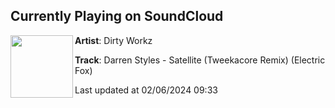 ## Currently Playing on SoundCloud

[<img align="left" width="100" src="https://i1.sndcdn.com/artworks-iAmVYbaDkgnIY60A-T8sqEg-t500x500.jpg">](https://soundcloud.com/dirtyworkzofficial/darren-styles-satellite-tweekacore-remix-elfx?in=saxurn/sets/tmp3/)

**Artist**: Dirty Workz 

**Track**: Darren Styles - Satellite (Tweekacore Remix) (Electric Fox)

Last updated at 02/06/2024 09:33
